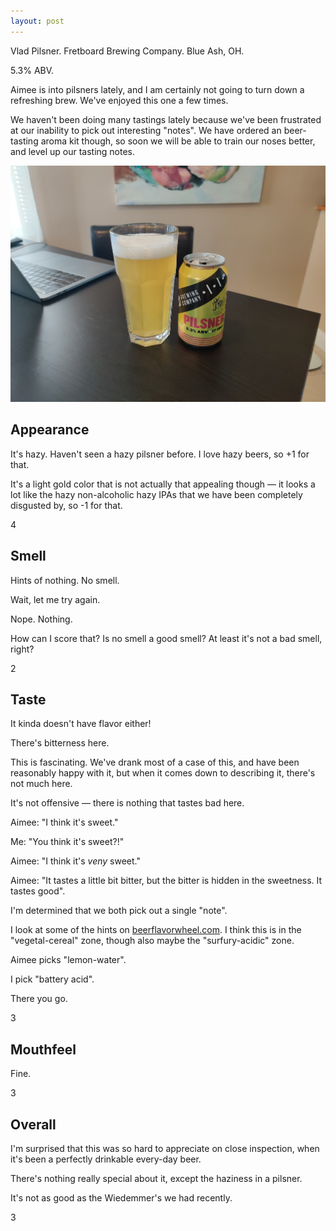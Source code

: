 ```yaml
---
layout: post
---
```

Vlad Pilsner.
Fretboard Brewing Company.
Blue Ash, OH.

5.3% ABV.

Aimee is into pilsners lately,
and I am certainly not going to turn down a refreshing brew.
We've enjoyed this one a few times.

We haven't been doing many tastings lately
because we've been frustrated at our inability to pick out interesting "notes".
We have ordered an beer-tasting aroma kit though,
so soon we will be able to train our noses better,
and level up our tasting notes.

<img class="beer-photo" src="/beer/images/2021-04-23-fretboard-vlad-pilsner.jpg"/>


## Appearance

It's hazy.
Haven't seen a hazy pilsner before.
I love hazy beers, so +1 for that.

It's a light gold color that is not actually that appealing though &mdash;
it looks a lot like the hazy non-alcoholic hazy IPAs that we have been completely disgusted by,
so -1 for that.

4


## Smell

Hints of nothing.
No smell.

Wait, let me try again.

Nope.
Nothing.

How can I score that?
Is no smell a good smell?
At least it's not a bad smell, right?

2


## Taste

It kinda doesn't have flavor either!

There's bitterness here.

This is fascinating.
We've drank most of a case of this,
and have been reasonably happy with it,
but when it comes down to describing it,
there's not much here.

It's not offensive &mdash;
there is nothing that tastes bad here.

Aimee: "I think it's sweet."

Me: "You think it's sweet?!"

Aimee: "I think it's _veny_ sweet."

Aimee: "It tastes a little bit bitter, but the bitter is hidden in the sweetness. It tastes good".

I'm determined that we both pick out a single "note".

I look at some of the hints on [beerflavorwheel.com](http://www.beerflavorwheel.com/).
I think this is in the "vegetal-cereal" zone, though also maybe the "surfury-acidic" zone.

Aimee picks "lemon-water".

I pick "battery acid".

There you go.

3


## Mouthfeel

Fine.

3


## Overall

I'm surprised that this was so hard to appreciate on close inspection,
when it's been a perfectly drinkable every-day beer.

There's nothing really special about it,
except the haziness in a pilsner.

It's not as good as the Wiedemmer's we had recently.

3
